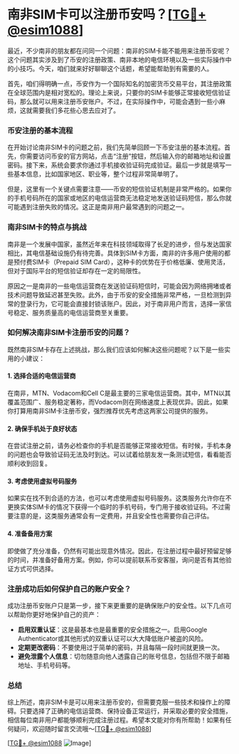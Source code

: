 # 南非SIM卡可以注册币安吗？[[TG💪+ @esim1088](https://t.me/s/esim1088)]

最近，不少南非的朋友都在问同一个问题：南非的SIM卡能不能用来注册币安呢？这个问题其实涉及到了币安的注册政策、南非本地的电信环境以及一些实际操作中的小技巧。今天，咱们就来好好聊聊这个话题，希望能帮助到有需要的人。

首先，咱们得明确一点，币安作为一个国际知名的加密货币交易平台，其注册政策在全球范围内是相对宽松的。理论上来说，只要你的SIM卡能够正常接收短信验证码，那么就可以用来注册币安账户。不过，在实际操作中，可能会遇到一些小麻烦，这就需要我们多花些心思去应对了。

### 币安注册的基本流程

在开始讨论南非SIM卡的问题之前，我们先简单回顾一下币安注册的基本流程。首先，你需要访问币安的官方网站，点击“注册”按钮，然后输入你的邮箱地址和设置密码。接下来，系统会要求你通过手机接收验证码完成验证。最后一步就是填写一些基本信息，比如国家地区、职业等，整个过程非常简单明了。

但是，这里有一个关键点需要注意——币安的短信验证机制是非常严格的。如果你的手机号码所在的国家或地区的电信运营商无法稳定地发送验证码短信，那么你就可能遇到注册失败的情况。这正是南非用户最常遇到的问题之一。

### 南非SIM卡的特点与挑战

南非是一个发展中国家，虽然近年来在科技领域取得了长足的进步，但与发达国家相比，其电信基础设施仍有待完善。具体到SIM卡方面，南非的许多用户使用的都是预付费SIM卡（Prepaid SIM Card），这种卡的优势在于价格低廉、使用灵活，但对于国际平台的短信验证却存在一定的局限性。

原因之一是南非的一些电信运营商在发送验证码短信时，可能会因为网络拥堵或者技术问题导致延迟甚至失败。此外，由于币安的安全措施非常严格，一旦检测到异常的登录行为，它可能会直接封锁该账户。因此，对于南非用户而言，选择一家信号稳定、服务质量高的电信运营商至关重要。

### 如何解决南非SIM卡注册币安的问题？

既然南非SIM卡存在上述挑战，那么我们应该如何解决这些问题呢？以下是一些实用的小建议：

#### 1. 选择合适的电信运营商
在南非，MTN、Vodacom和Cell C是最主要的三家电信运营商。其中，MTN以其覆盖范围广、服务稳定著称，而Vodacom则在网络速度上表现优异。因此，如果你打算用南非SIM卡注册币安，强烈推荐优先考虑这两家公司提供的服务。

#### 2. 确保手机处于良好状态
在尝试注册之前，请务必检查你的手机是否能够正常接收短信。有时候，手机本身的问题也会导致验证码无法及时到达。可以试着给朋友发一条测试短信，看看能否顺利收到回复。

#### 3. 考虑使用虚拟号码服务
如果实在找不到合适的方法，也可以考虑使用虚拟号码服务。这类服务允许你在不更换实体SIM卡的情况下获得一个临时的手机号码，专门用于接收验证码。不过需要注意的是，这类服务通常会有一定费用，并且安全性也需要你自己评估。

#### 4. 准备备用方案
即使做了充分准备，仍然有可能出现意外情况。因此，在注册过程中最好预留足够的时间，并准备好备用方案。例如，你可以提前联系币安客服，询问是否有其他验证方式可供选择。

### 注册成功后如何保护自己的账户安全？

成功注册币安账户只是第一步，接下来更重要的是确保账户的安全性。以下几点可以帮助你更好地保护自己的资产：

- **启用双重认证**：这是最基本也是最重要的安全措施之一。启用Google Authenticator或其他形式的双重认证可以大大降低账户被盗的风险。
- **定期更改密码**：不要使用过于简单的密码，并且每隔一段时间就更换一次。
- **避免泄露个人信息**：切勿随意向他人透露自己的账号信息，包括但不限于邮箱地址、手机号码等。

### 总结

综上所述，南非SIM卡是可以用来注册币安的，但需要克服一些技术和操作上的障碍。只要选择了正确的电信运营商、保持设备正常运行，并采取必要的安全措施，相信每位南非用户都能够顺利完成注册过程。希望本文能对你有所帮助！如果有任何疑问，欢迎随时留言交流哦～[[TG💪+ @esim1088](https://t.me/s/esim1088)]

[[TG💪+ @esim1088](https://t.me/s/esim1088) ![Image](https://i.postimg.cc/4NQfJmqS/Snipaste-2025-05-13-00-14-12.png)]